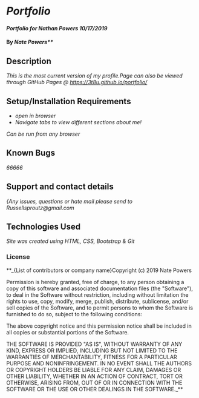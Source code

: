 # _Portfolio_

#### _Portfolio for Nathan Powers 10/17/2019_

#### By _Nate Powers**_

## Description

_This is the most current version of my profile.Page can also be viewed through GitHub Pages @ https://3t8u.github.io/portfolio/_

## Setup/Installation Requirements

* _open in browser_
* _Navigate tabs to view different sections about me!_


_Can be run from any browser_

## Known Bugs

_66666_

## Support and contact details

_{Any issues, questions or hate mail please send to Russellsproutz@gmail.com_

## Technologies Used

_Site was created using HTML, CSS, Bootstrap & Git_

### License


 **_{List of contributors or company name}Copyright (c) 2019 Nate Powers

Permission is hereby granted, free of charge, to any person obtaining a copy of this software and associated documentation files (the "Software"), to deal in the Software without restriction, including without limitation the rights to use, copy, modify, merge, publish, distribute, sublicense, and/or sell copies of the Software, and to permit persons to whom the Software is furnished to do so, subject to the following conditions:

The above copyright notice and this permission notice shall be included in all copies or substantial portions of the Software.

THE SOFTWARE IS PROVIDED "AS IS", WITHOUT WARRANTY OF ANY KIND, EXPRESS OR IMPLIED, INCLUDING BUT NOT LIMITED TO THE WARRANTIES OF MERCHANTABILITY, FITNESS FOR A PARTICULAR PURPOSE AND NONINFRINGEMENT. IN NO EVENT SHALL THE AUTHORS OR COPYRIGHT HOLDERS BE LIABLE FOR ANY CLAIM, DAMAGES OR OTHER LIABILITY, WHETHER IN AN ACTION OF CONTRACT, TORT OR OTHERWISE, ARISING FROM, OUT OF OR IN CONNECTION WITH THE SOFTWARE OR THE USE OR OTHER DEALINGS IN THE SOFTWARE._**
